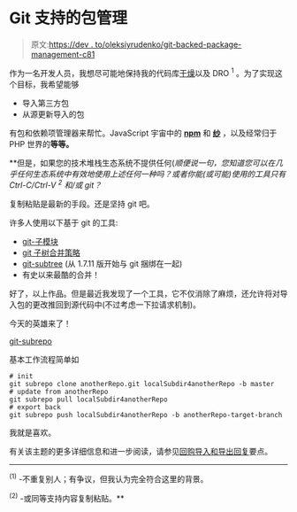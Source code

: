 # Git 支持的包管理

> 原文:[https://dev . to/oleksiyrudenko/git-backed-package-management-c81](https://dev.to/oleksiyrudenko/git-backed-package-management-c81)

作为一名开发人员，我想尽可能地保持我的代码库[干燥](https://en.wikipedia.org/wiki/Don%27t_repeat_yourself)以及 DRO <sup>1</sup> 。为了实现这个目标，我希望能够

*   导入第三方包
*   从源更新导入的包

有包和依赖项管理器来帮忙。JavaScript 宇宙中的 [**npm**](https://www.npmjs.com/) 和 [**纱**](https://yarnpkg.com/en/) ，以及经常归于 PHP 世界的[](https://getcomposer.org/)**等等。**

 **但是，如果您的技术堆栈生态系统不提供任何(*顺便说一句，您知道您可以在几乎任何生态系统中有效地使用上述任何一种吗？或者你能(或可能)使用的工具只有 Ctrl-C/Ctrl-V <sup>2</sup> 和/或 git？*

复制粘贴是最新的手段。还是坚持 git 吧。

许多人使用以下基于 git 的工具:

*   [git-子模块](https://git-scm.com/book/en/v2/Git-Tools-Submodules)
*   [git 子树合并策略](https://mirrors.edge.kernel.org/pub/software/scm/git/docs/howto/using-merge-subtree.html)
*   [git-subtree](https://github.com/git/git/blob/master/contrib/subtree/git-subtree.txt) (从 1.7.11 版开始与 git 捆绑在一起)
*   有史以来最酷的合并！

好了，以上作品。但是最近我发现了一个工具，它不仅消除了麻烦，还允许将对导入包的更改推回到源代码中(不过考虑一下拉请求机制)。

今天的英雄来了！

[git-subrepo](https://github.com/ingydotnet/git-subrepo)

基本工作流程简单如

```
# init
git subrepo clone anotherRepo.git localSubdir4anotherRepo -b master
# update from anotherRepo
git subrepo pull localSubdir4anotherRepo
# export back
git subrepo push localSubdir4anotherRepo -b anotherRepo-target-branch 
```

我就是喜欢。

有关该主题的更多详细信息和进一步阅读，请参见[回购导入和导出回复](https://gist.github.com/OleksiyRudenko/86d378b56fe690e47a066b8eeb4ac5b2)要点。

* * *

<sup>(1)</sup> -不重复别人；有争议，但我认为完全符合这里的背景。

<sup>(2)</sup> -或同等支持内容复制粘贴。**